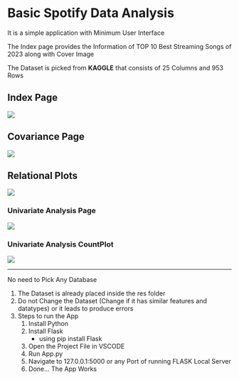<h1>Basic Spotify Data Analysis</h1>
<p>It is a simple application with Minimum User Interface</p>
<p>The Index page provides the Information of TOP 10 Best Streaming Songs of 2023 along with Cover Image</p>
<p>The Dataset is picked from <b>KAGGLE</b> that consists of 25 Columns and 953 Rows </p>
<h2>Index Page</h2>
<img src="https://github.com/phani-x507/Spotify-Data-Analysis/assets/128954663/5819aeef-7282-4e93-b07e-38450e4ac0ea">

<h2>Covariance Page</h2>
<img src="https://github.com/phani-x507/Spotify-Data-Analysis/assets/128954663/10b93ef6-9021-4dc0-a4c1-0359595e7a68)">


<h2>Relational Plots</h2>
<img src="https://github.com/phani-x507/Spotify-Data-Analysis/assets/128954663/9139807c-8e6a-4c0a-961f-d52e947ff101" >


<h3>Univariate Analysis Page</h3>
<img src="https://github.com/phani-x507/Spotify-Data-Analysis/assets/128954663/956972a9-c349-4bca-8606-76eb49adb5ce" >
<h3>Univariate Analysis CountPlot</h3>
<img src="https://github.com/phani-x507/Spotify-Data-Analysis/assets/128954663/75ffcd38-bb1f-4a9d-9ea8-faed6c6ddac7" >

----------------------------------------------------------------------------------
No need to Pick Any Database
1. The Dataset is already placed inside the res folder
2. Do not Change the Dataset (Change if it has similar features and datatypes) or it leads to produce errors
3. Steps to run the App
   1. Install Python
   2. Install Flask
        - using pip install Flask
   3. Open the Project File in VSCODE
   4. Run App.py
   5. Navigate to 127.0.0.1:5000 or any Port of running FLASK Local Server
   6. Done... The App Works
      
